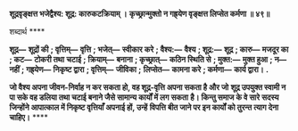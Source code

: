 **शूद्रवृङ्क्षत्त भजेद्वैश्य: शूद्र: कारुकटक्रियाम् ।** **कृच्छ्रान्मुक्तो न गह्र्येण वृङ्क्षत्त लिप्सेत कर्मणा ॥ ४९॥** 

शब्दार्थ **** 

**शूद्र—** **शूद्रों की** **; वृत्तिम्—** **वृत्ति** **; भजेत्—** **स्वीकार करे** **; वैश्य:—** **वैश्य** **; शूद्र:—** **शूद्र** **; कारु—** **मजदूर का** **; कट—** **टोकरी तथा** **चटाई** **; क्रियाम्—** **बनाना** **; कृच्छ्रात्—** **कठिन स्थिति से** **; मुक्त:—** **मुक्त हुआ** **; न—** **नहीं** **; गह्र्येण—** **निकृष्ट द्वारा** **; वृत्तिम्—** **जीविका** **;** **लिप्सेत—** **कामना करे** **; कर्मणा—** **कार्य द्वारा।** **.** 

**जो वैश्य अपना जीवन-निर्वाह न कर सकता हो, वह शूद्र-वृत्ति अपना सकता है और जो** **शूद्र उपयुक्त स्वामी न पा सके वह डलिया तथा चटाई बनाने जैसे सामान्य कार्यों में लग सकता** **है। किन्तु समाज के वे सारे सदस्य जिन्होंने आपात्काल में निकृष्ट वृत्तियाँ अपनाई हों, उन्हें** **विपत्ति बीत जाने पर इन कार्यों को तुरन्त त्याग देना चाहिए।** **** 